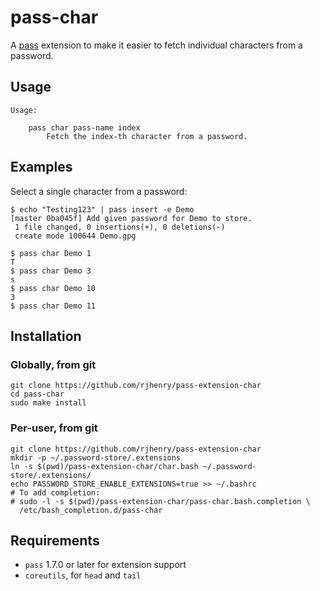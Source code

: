 # pass-char

A [pass](https://www.passwordstore.org) extension to make it easier to fetch
individual characters from a password.

## Usage
```
Usage:

    pass char pass-name index
        Fetch the index-th character from a password.
```

## Examples
Select a single character from a password:
```
$ echo "Testing123" | pass insert -e Demo
[master 0ba045f] Add given password for Demo to store.
 1 file changed, 0 insertions(+), 0 deletions(-)
 create mode 100644 Demo.gpg

$ pass char Demo 1
T
$ pass char Demo 3
s
$ pass char Demo 10
3
$ pass char Demo 11

```

## Installation

### Globally, from git
```
git clone https://github.com/rjhenry/pass-extension-char
cd pass-char
sudo make install
```

### Per-user, from git
```
git clone https://github.com/rjhenry/pass-extension-char
mkdir -p ~/.password-store/.extensions
ln -s $(pwd)/pass-extension-char/char.bash ~/.password-store/.extensions/
echo PASSWORD_STORE_ENABLE_EXTENSIONS=true >> ~/.bashrc
# To add completion:
# sudo -l -s $(pwd)/pass-extension-char/pass-char.bash.completion \
  /etc/bash_completion.d/pass-char
```

## Requirements

- `pass` 1.7.0 or later for extension support
- `coreutils`, for `head` and `tail`
